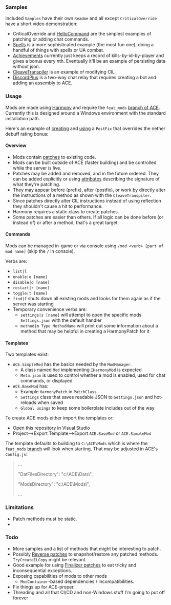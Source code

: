### Samples

Included `Samples` have their own `Readme` and all except `CriticalOverride` have a short video demonstration:

* CriticalOverride and [HelloCommand](https://github.com/aquafir/ACE.BaseMod/tree/master/Samples/HelloCommand) are the simplest examples of patching or adding chat commands.
* [Spells](https://github.com/aquafir/ACE.BaseMod/tree/master/Samples/Spells) is a more sophisticated example (the most fun one), doing a handful of things with spells or UA combat.
* [Achievements](https://github.com/aquafir/ACE.BaseMod/tree/master/Samples/Achievements) currently just keeps a record of kills-by-id-by-player and gives a bonus every *n*th.  Eventually it'll be an example of persisting data without json.
* [CleaveTranspiler](https://github.com/aquafir/ACE.BaseMod/tree/master/Samples/CleaveTranspiler) is an example of modifying CIL
* [DiscordPlus](https://github.com/aquafir/ACE.BaseMod/tree/master/Samples/DiscordPlus) is a two-way chat relay that requires creating a bot and adding an assembly to ACE.



### Usage

Mods are made using [Harmony](https://harmony.pardeike.net/articles/intro.html#how-harmony-works) and require the `feat_mods` [branch of ACE](https://github.com/aquafir/ACE/tree/feat_mods).  Currently this is designed around a Windows environment with the standard installation path.

Here's an example of [creating](https://user-images.githubusercontent.com/83029060/200917023-1ebe4b19-231f-495a-b1d6-c87415bd7690.mp4) and [using](https://user-images.githubusercontent.com/83029060/200917047-62b9cf09-e57a-4926-b5e1-a925a1ec3c0b.mp4)  a `PostFix` that overrides the nether debuff rating bonus:

#### Overview

* Mods contain [patches](https://harmony.pardeike.net/articles/patching.html) to existing code.  
* Mods can be built outside of ACE (faster building) and be controlled while the server is live.
* Patches may be added and removed, and in the future ordered.  They can be added explicitly or using [attributes](https://harmony.pardeike.net/articles/annotations.html) describing the signature of what they're patching.
* They may appear before (prefix), after (postfix), or work by directly alter the instructions of a method as shown with the `CleaveTranspiler`.
* Since patches directly alter CIL instructions instead of using reflection they shouldn't cause a hit to performance.
* Harmony requires a static class to create patches.
* Some patches are easier than others.  If all logic can be done before (or instead of) or after a method, that's a great target.

#### Commands

Mods can be managed in-game or via console using `/mod <verb> [part of mod name]` (skip the `/` in console).  

Verbs are:

* `list|l`
* `enable|e [name]`
* `disable|d [name]`
* `restart|r [name]`
* `toggle|t [name]`
* `find|f` shuts down all existing mods and looks for them again as if the server was starting
* Temporary convenience verbs are:
  * `settings|s [name]` will attempt to open the specific mods `Settings.json` with the default handler
  * `method|m Type MethodName` will print out some information about a method that may be helpful in creating a HarmonyPatch for it 



#### Templates

Two templates exist: 

* `ACE.SimpleMod` has the basics needed by the `ModManager`.  
  * A class named `Mod` implementing `IHarmonyMod` is expected
  * `Meta.json` is used to control whether a mod is enabled, used for chat commands, or displayed
* `ACE.BaseMod` has:
  * Example `HarmonyPatch` in `PatchClass`
  * `Settings` class that saves readable JSON to `Settings.json` and hot-reloads when saved
  * `Global usings` to keep some boilerplate includes out of the way

To create ACE mods either import the templates or:

* Open this repository in Visual Studio
* Project-->Export Template-->Export `ACE.BaseMod` or `ACE.SimpleMod`



The template defaults to building to `C:\ACE\Mods` which is where the `feat_mods` [branch](https://github.com/aquafir/ACE/tree/feat_mods) will look when starting.  That may be adjusted in ACE's `Config.js`:

>...
>
>"DatFilesDirectory": "c:\\ACE\\Dats\\",
>
>"ModsDirectory": "c:\\ACE\\Mods\\", 
>
>...



### Limitations

* Patch methods must be static.
* 



### Todo

* More samples and a list of methods that might be interesting to patch.
* Possibly [Reverse patches](https://harmony.pardeike.net/articles/reverse-patching.html) to snapshot/restore any patched methods. `TryCreateILCopy` might be relevant.
* Good example for using [Finalizer patches](https://harmony.pardeike.net/articles/patching-finalizer.html) to eat tricky and inconsequential exceptions.
* Exposing capabilities of mods to other mods
  * `ModContainer`-based dependencies / incompatibilities.
* Fix things up for ACE-proper.
* Threading and all that CI/CD and non-Windows stuff I'm going to put off forever

